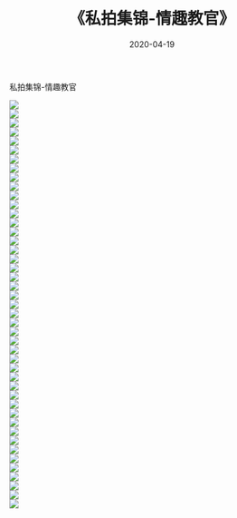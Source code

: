 ﻿---
layout: post
title:  《私拍集锦-情趣教官》
date:   2020-04-19
img: http://imgx.orgx.ga/漏D/网络美图/2020/私拍集锦-情趣教官/000.jpg
categories: [美女, 清纯, 唯美]
---

私拍集锦-情趣教官

  ![](http://imgx.orgx.ga/漏D/网络美图/2020/私拍集锦-情趣教官/001.jpg) <br> ![](http://imgx.orgx.ga/漏D/网络美图/2020/私拍集锦-情趣教官/002.jpg) <br> ![](http://imgx.orgx.ga/漏D/网络美图/2020/私拍集锦-情趣教官/003.jpg) <br> ![](http://imgx.orgx.ga/漏D/网络美图/2020/私拍集锦-情趣教官/004.jpg) <br> ![](http://imgx.orgx.ga/漏D/网络美图/2020/私拍集锦-情趣教官/005.jpg) <br> ![](http://imgx.orgx.ga/漏D/网络美图/2020/私拍集锦-情趣教官/006.jpg) <br> ![](http://imgx.orgx.ga/漏D/网络美图/2020/私拍集锦-情趣教官/007.jpg) <br> ![](http://imgx.orgx.ga/漏D/网络美图/2020/私拍集锦-情趣教官/008.jpg) <br> ![](http://imgx.orgx.ga/漏D/网络美图/2020/私拍集锦-情趣教官/009.jpg) <br> ![](http://imgx.orgx.ga/漏D/网络美图/2020/私拍集锦-情趣教官/010.jpg) <br> ![](http://imgx.orgx.ga/漏D/网络美图/2020/私拍集锦-情趣教官/011.jpg) <br> ![](http://imgx.orgx.ga/漏D/网络美图/2020/私拍集锦-情趣教官/012.jpg) <br> ![](http://imgx.orgx.ga/漏D/网络美图/2020/私拍集锦-情趣教官/013.jpg) <br> ![](http://imgx.orgx.ga/漏D/网络美图/2020/私拍集锦-情趣教官/014.jpg) <br> ![](http://imgx.orgx.ga/漏D/网络美图/2020/私拍集锦-情趣教官/015.jpg) <br> ![](http://imgx.orgx.ga/漏D/网络美图/2020/私拍集锦-情趣教官/016.jpg) <br> ![](http://imgx.orgx.ga/漏D/网络美图/2020/私拍集锦-情趣教官/017.jpg) <br> ![](http://imgx.orgx.ga/漏D/网络美图/2020/私拍集锦-情趣教官/018.jpg) <br> ![](http://imgx.orgx.ga/漏D/网络美图/2020/私拍集锦-情趣教官/019.jpg) <br> ![](http://imgx.orgx.ga/漏D/网络美图/2020/私拍集锦-情趣教官/020.jpg) <br> ![](http://imgx.orgx.ga/漏D/网络美图/2020/私拍集锦-情趣教官/021.jpg) <br> ![](http://imgx.orgx.ga/漏D/网络美图/2020/私拍集锦-情趣教官/022.jpg) <br> ![](http://imgx.orgx.ga/漏D/网络美图/2020/私拍集锦-情趣教官/023.jpg) <br> ![](http://imgx.orgx.ga/漏D/网络美图/2020/私拍集锦-情趣教官/024.jpg) <br> ![](http://imgx.orgx.ga/漏D/网络美图/2020/私拍集锦-情趣教官/025.jpg) <br> ![](http://imgx.orgx.ga/漏D/网络美图/2020/私拍集锦-情趣教官/026.jpg) <br> ![](http://imgx.orgx.ga/漏D/网络美图/2020/私拍集锦-情趣教官/027.jpg) <br> ![](http://imgx.orgx.ga/漏D/网络美图/2020/私拍集锦-情趣教官/028.jpg) <br> ![](http://imgx.orgx.ga/漏D/网络美图/2020/私拍集锦-情趣教官/029.jpg) <br> ![](http://imgx.orgx.ga/漏D/网络美图/2020/私拍集锦-情趣教官/030.jpg) <br> ![](http://imgx.orgx.ga/漏D/网络美图/2020/私拍集锦-情趣教官/031.jpg) <br> ![](http://imgx.orgx.ga/漏D/网络美图/2020/私拍集锦-情趣教官/032.jpg) <br> ![](http://imgx.orgx.ga/漏D/网络美图/2020/私拍集锦-情趣教官/033.jpg) <br> ![](http://imgx.orgx.ga/漏D/网络美图/2020/私拍集锦-情趣教官/034.jpg) <br> ![](http://imgx.orgx.ga/漏D/网络美图/2020/私拍集锦-情趣教官/035.jpg) <br> ![](http://imgx.orgx.ga/漏D/网络美图/2020/私拍集锦-情趣教官/036.jpg) <br> ![](http://imgx.orgx.ga/漏D/网络美图/2020/私拍集锦-情趣教官/037.jpg) <br> ![](http://imgx.orgx.ga/漏D/网络美图/2020/私拍集锦-情趣教官/038.jpg) <br> ![](http://imgx.orgx.ga/漏D/网络美图/2020/私拍集锦-情趣教官/039.jpg) <br> ![](http://imgx.orgx.ga/漏D/网络美图/2020/私拍集锦-情趣教官/040.jpg) <br> ![](http://imgx.orgx.ga/漏D/网络美图/2020/私拍集锦-情趣教官/041.jpg) <br> ![](http://imgx.orgx.ga/漏D/网络美图/2020/私拍集锦-情趣教官/042.jpg) <br> ![](http://imgx.orgx.ga/漏D/网络美图/2020/私拍集锦-情趣教官/043.jpg) <br> ![](http://imgx.orgx.ga/漏D/网络美图/2020/私拍集锦-情趣教官/044.jpg) <br> ![](http://imgx.orgx.ga/漏D/网络美图/2020/私拍集锦-情趣教官/045.jpg) <br>